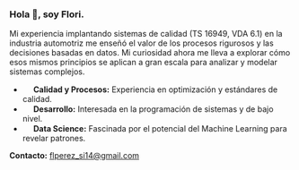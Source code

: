 ### Hola 👋, soy Flori.

Mi experiencia implantando sistemas de calidad (TS 16949, VDA 6.1) en la industria automotriz me enseñó el valor de los procesos rigurosos y las decisiones basadas en datos. Mi curiosidad ahora me lleva a explorar cómo esos mismos principios se aplican a gran escala para analizar y modelar sistemas complejos.

- <img src="https://raw.githubusercontent.com/FortAwesome/Font-Awesome/6.x/svgs/solid/gears.svg" width="15" height="15"> **Calidad y Procesos:** Experiencia en optimización y estándares de calidad.
- <img src="https://raw.githubusercontent.com/FortAwesome/Font-Awesome/6.x/svgs/solid/code.svg" width="15" height="15"> **Desarrollo:** Interesada en la programación de sistemas y de bajo nivel.
- <img src="https://raw.githubusercontent.com/FortAwesome/Font-Awesome/6.x/svgs/solid/brain-circuit.svg" width="15" height="15"> **Data Science:** Fascinada por el potencial del Machine Learning para revelar patrones.

**Contacto:** flperez_si14@gmail.com
